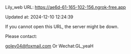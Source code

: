 Lily_web URL: https://ae6d-61-165-102-156.ngrok-free.app

Updated at: 2024-12-10 12:24:39

If you cannot open this URL, the server might be down.

Please contact: 

goley04@foxmail.com Or Wechat:GL_yeaH